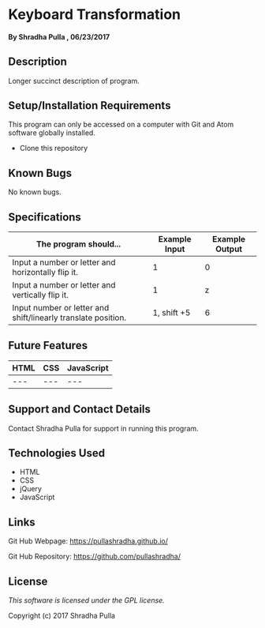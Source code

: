 # Keyboard Transformation

#### By Shradha Pulla , 06/23/2017

## Description

Longer succinct description of program.

## Setup/Installation Requirements

This program can only be accessed on a computer with Git and Atom software globally installed.

* Clone this repository

## Known Bugs

No known bugs.

## Specifications

The program should... | Example Input | Example Output
----- | ----- | -----
Input a number or letter and horizontally flip it. | 1 | 0
Input a number or letter and vertically flip it. | 1 | z
Input number or letter and shift/linearly translate position. | 1, shift +5 | 6

## Future Features

HTML | CSS | JavaScript
----- | ----- | -----
--- | --- | ---

## Support and Contact Details

Contact Shradha Pulla for support in running this program.

## Technologies Used

* HTML
* CSS
* jQuery
* JavaScript

## Links

Git Hub Webpage: https://pullashradha.github.io/

Git Hub Repository: https://github.com/pullashradha/

## License

*This software is licensed under the GPL license.*

Copyright (c) 2017 Shradha Pulla
